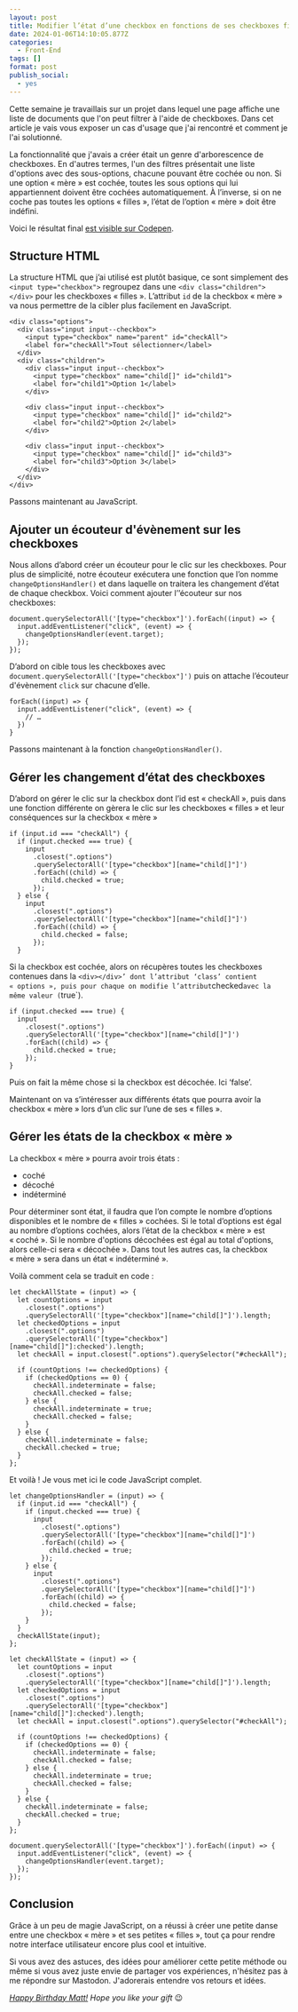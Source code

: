 ```yaml
---
layout: post
title: Modifier l’état d’une checkbox en fonctions de ses checkboxes filles
date: 2024-01-06T14:10:05.877Z
categories:
  - Front-End
tags: []
format: post
publish_social:
  - yes
---
```

Cette semaine je travaillais sur un projet dans lequel une page affiche une liste de documents que l'on peut filtrer à l'aide de checkboxes. Dans cet article je vais vous exposer un cas d'usage que j'ai rencontré et comment je l'ai solutionné.<!--more-->

La fonctionnalité que j'avais a créer était un genre d'arborescence de checkboxes. En d'autres termes, l'un des filtres présentait une liste d'options avec des sous-options, chacune pouvant être cochée ou non. Si  une option « mère » est cochée, toutes les sous options qui lui appartiennent doivent être cochées automatiquement. À l’inverse, si on ne coche pas toutes les options « filles », l’état de l’option « mère » doit être indéfini.

Voici le résultat final [est visible sur Codepen](https://codepen.io/nighcrawl/pen/gOEPdzR).

## Structure HTML

La structure HTML que j’ai utilisé est plutôt basique, ce sont simplement des `<input type="checkbox">` regroupez dans une `<div class="children"></div>` pour les checkboxes « filles ». L’attribut `id` de la checkbox « mère » va nous permettre de la cibler plus facilement en JavaScript.

```
<div class="options">
  <div class="input input--checkbox">
    <input type="checkbox" name="parent" id="checkAll">
    <label for="checkAll">Tout sélectionner</label>
  </div>
  <div class="children">
    <div class="input input--checkbox">
      <input type="checkbox" name="child[]" id="child1">
      <label for="child1">Option 1</label>
    </div>

    <div class="input input--checkbox">
      <input type="checkbox" name="child[]" id="child2">
      <label for="child2">Option 2</label>
    </div>

    <div class="input input--checkbox">
      <input type="checkbox" name="child[]" id="child3">
      <label for="child3">Option 3</label>
    </div>
  </div>
</div>
```

Passons maintenant au JavaScript.

## Ajouter un écouteur d'évènement sur les checkboxes

Nous allons d’abord créer un écouteur pour le clic sur les checkboxes. Pour plus de simplicité, notre écouteur exécutera une fonction que l’on nomme `changeOptionsHandler()` et dans laquelle on traitera les changement d’état de chaque checkbox. Voici comment ajouter l’’écouteur sur nos checkboxes:

```
document.querySelectorAll('[type="checkbox"]').forEach((input) => {
  input.addEventListener("click", (event) => {
    changeOptionsHandler(event.target);
  });
});
```

D’abord on cible tous les checkboxes avec `document.querySelectorAll('[type="checkbox"]')` puis on attache l’écouteur d'évènement `click` sur chacune d’elle. 

```
forEach((input) => {
  input.addEventListener("click", (event) => {
    // …
  })
}
```

Passons maintenant à la fonction `changeOptionsHandler()`.

## Gérer les changement d’état des checkboxes

D’abord on gérer le clic sur la checkbox dont l’id est « checkAll », puis dans une fonction différente on gèrera le clic sur les checkboxes « filles » et leur conséquences sur la checkbox « mère »

```
if (input.id === "checkAll") {
  if (input.checked === true) {
    input
      .closest(".options")
      .querySelectorAll('[type="checkbox"][name="child[]"]')
      .forEach((child) => {
        child.checked = true;
      });
  } else {
    input
      .closest(".options")
      .querySelectorAll('[type="checkbox"][name="child[]"]')
      .forEach((child) => {
        child.checked = false;
      });
  }
```

Si la checkbox est cochée, alors on récupères toutes les checkboxes contenues dans la `<div></div>’ dont l’attribut ‘class’ contient « options », puis pour chaque on modifie l’attribut`checked`avec la même valeur (`true`).  

```
if (input.checked === true) {
  input
    .closest(".options")
    .querySelectorAll('[type="checkbox"][name="child[]"]')
    .forEach((child) => {
      child.checked = true;
    });
}
```

Puis on fait la même chose si la checkbox est décochée. Ici ‘false’.

Maintenant on va s’intéresser aux différents états que pourra avoir la checkbox « mère » lors d’un clic sur l’une de ses « filles ».

## Gérer les états de la checkbox « mère »

La checkbox « mère » pourra avoir trois états : 

* coché
* décoché
* indéterminé

Pour déterminer sont état, il faudra que l’on compte le nombre d’options disponibles et le nombre de « filles » cochées. Si le total d’options est égal au nombre d’options cochées, alors l’état de la checkbox « mère » est « coché ». Si le nombre d'options décochées est égal au total d'options, alors celle-ci sera « décochée ». Dans tout les autres cas, la checkbox « mère » sera dans un état « indéterminé ».

Voilà comment cela se traduit en code :

```
let checkAllState = (input) => {
  let countOptions = input
    .closest(".options")
    .querySelectorAll('[type="checkbox"][name="child[]"]').length;
  let checkedOptions = input
    .closest(".options")
    .querySelectorAll('[type="checkbox"][name="child[]"]:checked').length;
  let checkAll = input.closest(".options").querySelector("#checkAll");

  if (countOptions !== checkedOptions) {
    if (checkedOptions == 0) {
      checkAll.indeterminate = false;
      checkAll.checked = false;
    } else {
      checkAll.indeterminate = true;
      checkAll.checked = false;
    }
  } else {
    checkAll.indeterminate = false;
    checkAll.checked = true;
  }
};
```

Et voilà !  Je vous met ici le code JavaScript complet. 

```
let changeOptionsHandler = (input) => {
  if (input.id === "checkAll") {
    if (input.checked === true) {
      input
        .closest(".options")
        .querySelectorAll('[type="checkbox"][name="child[]"]')
        .forEach((child) => {
          child.checked = true;
        });
    } else {
      input
        .closest(".options")
        .querySelectorAll('[type="checkbox"][name="child[]"]')
        .forEach((child) => {
          child.checked = false;
        });
    }
  }
  checkAllState(input);
};

let checkAllState = (input) => {
  let countOptions = input
    .closest(".options")
    .querySelectorAll('[type="checkbox"][name="child[]"]').length;
  let checkedOptions = input
    .closest(".options")
    .querySelectorAll('[type="checkbox"][name="child[]"]:checked').length;
  let checkAll = input.closest(".options").querySelector("#checkAll");

  if (countOptions !== checkedOptions) {
    if (checkedOptions == 0) {
      checkAll.indeterminate = false;
      checkAll.checked = false;
    } else {
      checkAll.indeterminate = true;
      checkAll.checked = false;
    }
  } else {
    checkAll.indeterminate = false;
    checkAll.checked = true;
  }
};

document.querySelectorAll('[type="checkbox"]').forEach((input) => {
  input.addEventListener("click", (event) => {
    changeOptionsHandler(event.target);
  });
});
```

## Conclusion

Grâce à un peu de magie JavaScript, on a réussi à créer une petite danse entre une checkbox « mère » et ses petites « filles », tout ça pour rendre notre interface utilisateur encore plus cool et intuitive.

Si vous avez des astuces, des idées pour améliorer cette petite méthode ou même si vous avez juste envie de partager vos expériences, n'hésitez pas à me répondre sur Mastodon. J'adorerais entendre vos retours et idées. 

*[Happy Birthday Matt!](https://ma.tt/2024/01/birthday-gift/) Hope you like your gift* 😉